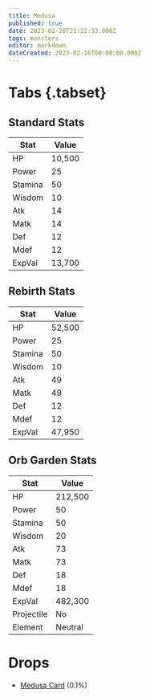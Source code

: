 ```yaml
---
title: Medusa
published: true
date: 2023-02-28T21:22:33.000Z
tags: monsters
editor: markdown
dateCreated: 2023-02-16T00:00:00.000Z
---
```


# Tabs {.tabset}

## Standard Stats

|Stat|Value|
|-|-|
|HP|10,500|
|Power|25|
|Stamina|50|
|Wisdom|10|
|Atk|14|
|Matk|14|
|Def|12|
|Mdef|12|
|ExpVal|13,700|
## Rebirth Stats

|Stat|Value|
|-|-|
|HP|52,500|
|Power|25|
|Stamina|50|
|Wisdom|10|
|Atk|49|
|Matk|49|
|Def|12|
|Mdef|12|
|ExpVal|47,950|
## Orb Garden Stats

|Stat|Value|
|-|-|
|HP|212,500|
|Power|50|
|Stamina|50|
|Wisdom|20|
|Atk|73|
|Matk|73|
|Def|18|
|Mdef|18|
|ExpVal|482,300|
|Projectile|No|
|Element|Neutral|

# Drops
 * [Medusa Card](/items/medusa-card) (0.1%)
